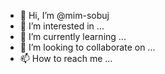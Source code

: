 - 👋 Hi, I’m @mim-sobuj
- 👀 I’m interested in ...
- 🌱 I’m currently learning ...
- 💞️ I’m looking to collaborate on ...
- 📫 How to reach me ...

<!---
mim-sobuj/mim-sobuj is a ✨ special ✨ repository because its `README.md` (this file) appears on your GitHub profile.
You can click the Preview link to take a look at your changes.
--->

